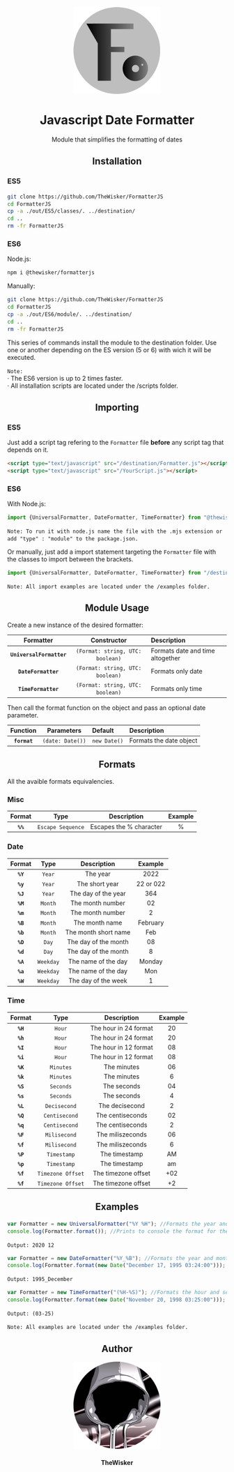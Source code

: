 <div align="center">
    <img width="200" height="200" src="assets/icon.svg">
</div>
<h1 align="center">Javascript Date Formatter</h1>
<p align="center">Module that simplifies the formatting of dates</p>

<h2 align="center">Installation</h2>

<h3>ES5</h3>

```bash
git clone https://github.com/TheWisker/FormatterJS
cd FormatterJS
cp -a ./out/ES5/classes/. ../destination/
cd ..
rm -fr FormatterJS
```

<h3>ES6</h3>

Node.js:

```bash
npm i @thewisker/formatterjs
```

Manually:

```bash
git clone https://github.com/TheWisker/FormatterJS
cd FormatterJS
cp -a ./out/ES6/module/. ../destination/
cd ..
rm -fr FormatterJS
```

This series of commands install the module to the destination folder. Use one or another depending on the ES version (5 or 6) with wich it will be executed.

`Note:`<br>
    · The ES6 version is up to 2 times faster.<br>
    · All installation scripts are located under the /scripts folder.

<h2 align="center">Importing</h2>

<h3>ES5</h3>

Just add a script tag refering to the `Formatter` file **before** any script tag that depends on it.

```html
<script type="text/javascript" src="/destination/Formatter.js"></script>
<script type="text/javascript" src="/YourScript.js"></script>
```

<h3>ES6</h3>

With Node.js:

```js
import {UniversalFormatter, DateFormatter, TimeFormatter} from "@thewisker/formatterjs";
```
`Note: To run it with node.js name the file with the .mjs extension or add "type" : "module" to the package.json.`

Or manually, just add a import statement targeting the `Formatter` file with the classes to import between the brackets.

```js
import {UniversalFormatter, DateFormatter, TimeFormatter} from "/destination/Formatter.js";
```
`Note: All import examples are located under the /examples folder.`

<h2 align="center">Module Usage</h2>
Create a new instance of the desired formatter:

|Formatter|Constructor|Description|
|:-------:|:---------:|:----------|
|**`UniversalFormatter`**|`(Format: string, UTC: boolean)`|Formats date and time altogether|
|**`DateFormatter`**|`(Format: string, UTC: boolean)`|Formats only date|
|**`TimeFormatter`**|`(Format: string, UTC: boolean)`|Formats only time|

Then call the format function on the object and pass an optional date parameter.

|Function|Parameters|Default|Description|
|:------:|:--------:|:------|:----------|
|**`format`**|`(date: Date())`|`new Date()`|Formats the date object|

<h2 align="center">Formats</h2>
All the avaible formats equivalencies.

<h3>Misc</h3>

|Format|Type|Description|Example|
|:----:|:--:|:----------:|:----:|
|**`%%`**|`Escape Sequence`|Escapes the % character|%|

<h3>Date</h3>

|Format|Type|Description|Example|
|:----:|:--:|:----------:|:----:|
|**`%Y`**|`Year`|The year|2022|
|**`%y`**|`Year`|The short year|22 or 022|
|**`%J`**|`Year`|The day of the year|364|
|**`%M`**|`Month`|The month number|02|
|**`%m`**|`Month`|The month number|2|
|**`%B`**|`Month`|The month name|February|
|**`%b`**|`Month`|The month short name|Feb|
|**`%D`**|`Day`|The day of the month|08|
|**`%d`**|`Day`|The day of the month|8|
|**`%A`**|`Weekday`|The name of the day|Monday|
|**`%a`**|`Weekday`|The name of the day|Mon|
|**`%W`**|`Weekday`|The day of the week|1|

<h3>Time</h3>

|Format|Type|Description|Example|
|:----:|:--:|:----------:|:----:|
|**`%H`**|`Hour`|The hour in 24 format|20|
|**`%h`**|`Hour`|The hour in 24 format|20|
|**`%I`**|`Hour`|The hour in 12 format|08|
|**`%i`**|`Hour`|The hour in 12 format|08|
|**`%K`**|`Minutes`|The minutes|06|
|**`%k`**|`Minutes`|The minutes|6|
|**`%S`**|`Seconds`|The seconds|04|
|**`%s`**|`Seconds`|The seconds|4|
|**`%L`**|`Decisecond`|The decisecond|2|
|**`%Q`**|`Centisecond`|The centiseconds|02|
|**`%q`**|`Centisecond`|The centiseconds|2|
|**`%F`**|`Milisecond`|The miliszeconds|06|
|**`%f`**|`Milisecond`|The miliszeconds|6|
|**`%P`**|`Timestamp`|The timestamp|AM|
|**`%p`**|`Timestamp`|The timestamp|am|
|**`%f`**|`Timezone Offset`|The timezone offset|+02|
|**`%f`**|`Timezone Offset`|The timezone offset|+2|

<h2 align="center">Examples</h2>

```js
var Formatter = new UniversalFormatter("%Y %H"); //Formats the year and hour.
console.log(Formatter.format()); //Prints to console the format for the current Date() object.
```
`Output: 2020 12`
```js
var Formatter = new DateFormatter("%Y_%B"); //Formats the year and month.
console.log(Formatter.format(new Date("December 17, 1995 03:24:00"))); //Prints to console the format for the passed Date() object.
```
`Output: 1995_December`
```js
var Formatter = new TimeFormatter("(%H-%S)"); //Formats the hour and second.
console.log(Formatter.format(new Date("November 20, 1998 03:25:00"))); //Prints to console the format for the passed Date() object.
```
`Output: (03-25)`

`Note: All examples are located under the /examples folder.`

<h2 align="center">Author</h2>
<div align="center">
    <img width="200" height="200" src="assets/profile.png"></img>
</div>
<h4 align="center">TheWisker</h4>